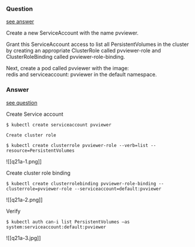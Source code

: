 ### Question

[see answer](#answer)

Create a new ServiceAccount with the name pvviewer.

Grant this ServiceAccount access to list all PersistentVolumes in the cluster by creating an appropriate ClusterRole called pvviewer-role and ClusterRoleBinding called pvviewer-role-binding.

Next, create a pod called pvviewer with the image: redis and serviceaccount: pvviewer in the default namespace.
























### Answer

[see question](#question)

Create Service account

```shell
$ kubectl create serviceaccount pvviewer

Create cluster role

$ kubectl create clusterrole pvviewer-role --verb=list --resource=PersistentVolumes
```

![[q21a-1.png]]

Create cluster role binding

```shell
$ kubectl create clusterrolebinding pvviewer-role-binding --clusterrole=pvviewer-role --serviceaccount=default:pvviewer
```

![[q21a-2.png]]

Verify

```shell
$ kubectl auth can-i list PersistentVolumes –as system:serviceaccount:default:pvviewer
```

![[q21a-3.jpg]]


